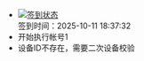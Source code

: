 - [![签到状态](https://github.com/p7wm/Cloud189-Actions/actions/workflows/main.yml/badge.svg?branch=main)](https://github.com/p7wm/Cloud189-Actions/actions/workflows/main.yml) <br> 签到时间：2025-10-11 18:37:32
- 开始执行帐号1
- 设备ID不存在，需要二次设备校验
